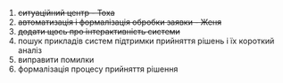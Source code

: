 1. ~~ситуаційний центр - Тоха~~
2. ~~автоматизація і формалізація обробки заявки - Женя~~
3. ~~додати щось про інтерактивність системи~~
4. пошук прикладів систем підтримки прийняття рішень і їх короткий аналіз
5. виправити помилки
7. формалізація процесу прийняття рішення
